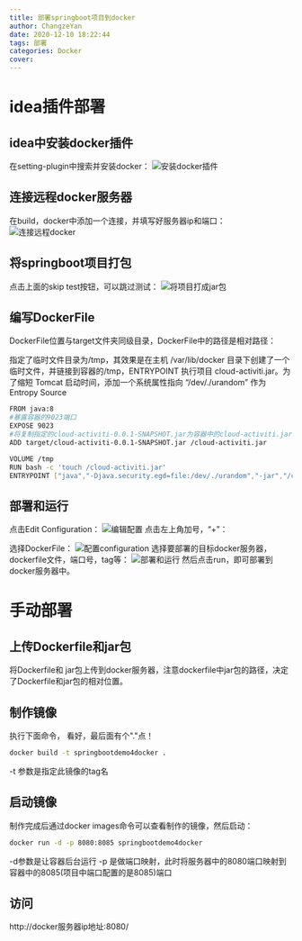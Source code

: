 ```yaml
---
title: 部署springboot项目到docker
author: ChangzeYan
date: 2020-12-10 18:22:44
tags: 部署
categories: Docker
cover:
---
```

# idea插件部署
## idea中安装docker插件
在setting-plugin中搜索并安装docker：
![安装docker插件](https://github.com/ChangzeYan/ChangzeYan.github.io/raw/hexo/source/pic/idea-docker插件.png)


## 连接远程docker服务器
在build，docker中添加一个连接，并填写好服务器ip和端口：
![连接远程docker](https://github.com/ChangzeYan/ChangzeYan.github.io/raw/hexo/source/pic/idea-连接远程docker.png)

## 将springboot项目打包
点击上面的skip test按钮，可以跳过测试：
![将项目打成jar包](https://github.com/ChangzeYan/ChangzeYan.github.io/raw/hexo/source/pic/idea-打包.png)

## 编写DockerFile
DockerFile位置与target文件夹同级目录，DockerFile中的路径是相对路径：

 指定了临时文件目录为/tmp，其效果是在主机 /var/lib/docker 目录下创建了一个临时文件，并链接到容器的/tmp，ENTRYPOINT 执行项目 cloud-activiti.jar。为了缩短 Tomcat 启动时间，添加一个系统属性指向 “/dev/./urandom” 作为 Entropy Source
```bash
FROM java:8
#暴露容器的9023端口
EXPOSE 9023
#将复制指定的cloud-activiti-0.0.1-SNAPSHOT.jar为容器中的cloud-activiti.jar，相当于拷贝到容器中取了个别名
ADD target/cloud-activiti-0.0.1-SNAPSHOT.jar /cloud-activiti.jar

VOLUME /tmp
RUN bash -c 'touch /cloud-activiti.jar'
ENTRYPOINT ["java","-Djava.security.egd=file:/dev/./urandom","-jar","/cloud-activiti.jar"]

```
## 部署和运行
点击Edit Configuration：
![编辑配置](https://github.com/ChangzeYan/ChangzeYan.github.io/raw/hexo/source/pic/部署和执行docker.png)
点击左上角加号，“+”：

选择DockerFile：
![配置configuration](https://github.com/ChangzeYan/ChangzeYan.github.io/raw/hexo/source/pic/docker-files-configuration.png)
选择要部署的目标docker服务器，dockerfile文件，端口号，tag等：
![部署和运行](https://github.com/ChangzeYan/ChangzeYan.github.io/raw/hexo/source/pic/run-configuration.png)
然后点击run，即可部署到docker服务器中。

# 手动部署
## 上传Dockerfile和jar包
将Dockerfile和 jar包上传到docker服务器，注意dockerfile中jar包的路径，决定了Dockerfile和jar包的相对位置。

## 制作镜像
执行下面命令， 看好，最后面有个"."点！
```bash
docker build -t springbootdemo4docker .
```
-t 参数是指定此镜像的tag名

## 启动镜像
制作完成后通过docker images命令可以查看制作的镜像，然后启动：
```bash
docker run -d -p 8080:8085 springbootdemo4docker
```
-d参数是让容器后台运行
-p 是做端口映射，此时将服务器中的8080端口映射到容器中的8085(项目中端口配置的是8085)端口

## 访问
http://docker服务器ip地址:8080/
